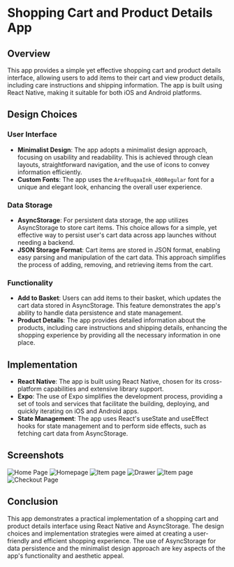 # Shopping Cart and Product Details App

## Overview

This app provides a simple yet effective shopping cart and product details interface, allowing users to add items to their cart and view product details, including care instructions and shipping information. The app is built using React Native, making it suitable for both iOS and Android platforms.

## Design Choices

### User Interface

- **Minimalist Design**: The app adopts a minimalist design approach, focusing on usability and readability. This is achieved through clean layouts, straightforward navigation, and the use of icons to convey information efficiently.
- **Custom Fonts**: The app uses the `ArefRuqaaInk_400Regular` font for a unique and elegant look, enhancing the overall user experience.

### Data Storage

- **AsyncStorage**: For persistent data storage, the app utilizes AsyncStorage to store cart items. This choice allows for a simple, yet effective way to persist user's cart data across app launches without needing a backend.
- **JSON Storage Format**: Cart items are stored in JSON format, enabling easy parsing and manipulation of the cart data. This approach simplifies the process of adding, removing, and retrieving items from the cart.

### Functionality

- **Add to Basket**: Users can add items to their basket, which updates the cart data stored in AsyncStorage. This feature demonstrates the app's ability to handle data persistence and state management.
- **Product Details**: The app provides detailed information about the products, including care instructions and shipping details, enhancing the shopping experience by providing all the necessary information in one place.

## Implementation

- **React Native**: The app is built using React Native, chosen for its cross-platform capabilities and extensive library support.
- **Expo**: The use of Expo simplifies the development process, providing a set of tools and services that facilitate the building, deploying, and quickly iterating on iOS and Android apps.
- **State Management**: The app uses React's useState and useEffect hooks for state management and to perform side effects, such as fetching cart data from AsyncStorage.

## Screenshots

![Home Page](assets/IMG-20240710-WA0009.jpg)
![Homepage](assets/IMG-20240710-WA0010.jpg)
![Item page](assets/IMG-20240710-WA0013.jpg)
![Drawer](assets/IMG-20240710-WA0014.jpg)
![Item page](assets/IMG-20240710-WA0015.jpg)
![Checkout Page](assets/IMG-20240710-WA0018.jpg)

## Conclusion

This app demonstrates a practical implementation of a shopping cart and product details interface using React Native and AsyncStorage. The design choices and implementation strategies were aimed at creating a user-friendly and efficient shopping experience. The use of AsyncStorage for data persistence and the minimalist design approach are key aspects of the app's functionality and aesthetic appeal.
